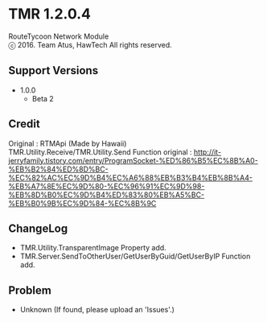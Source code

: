 # TMR 1.2.0.4
RouteTycoon Network Module<br>ⓒ 2016. Team Atus, HawTech All rights reserved.
## Support Versions
* 1.0.0
   * Beta 2

## Credit
Original : RTMApi (Made by Hawaii)<br>
TMR.Utility.Receive/TMR.Utility.Send Function original : http://it-jerryfamily.tistory.com/entry/ProgramSocket-%ED%86%B5%EC%8B%A0-%EB%B2%84%ED%8D%BC-%EC%82%AC%EC%9D%B4%EC%A6%88%EB%B3%B4%EB%8B%A4-%EB%A7%8E%EC%9D%80-%EC%96%91%EC%9D%98-%EB%8D%B0%EC%9D%B4%ED%83%80%EB%A5%BC-%EB%B0%9B%EC%9D%84-%EC%8B%9C

## ChangeLog
* TMR.Utility.TransparentImage Property add.
* TMR.Server.SendToOtherUser/GetUserByGuid/GetUserByIP Function add.

## Problem
* Unknown (If found, please upload an 'Issues'.)
